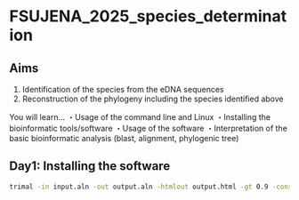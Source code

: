 # FSUJENA_2025_species_determination

## Aims
1. Identification of the species from the eDNA sequences
2. Reconstruction of the phylogeny including the species identified above

You will learn...
  ・Usage of the command line and Linux
  ・Installing the bioinformatic tools/software
  ・Usage of the software
  ・Interpretation of the basic bioinformatic analysis (blast, alignment, phylogenic tree)

## Day1: Installing the software





```bash
trimal -in input.aln -out output.aln -htmlout output.html -gt 0.9 -cons 60
